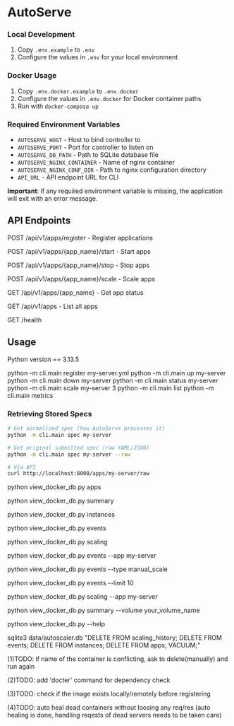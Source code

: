 # AutoServe

### Local Development
1. Copy `.env.example` to `.env`
2. Configure the values in `.env` for your local environment

### Docker Usage
1. Copy `.env.docker.example` to `.env.docker`  
2. Configure the values in `.env.docker` for Docker container paths
3. Run with `docker-compose up`

### Required Environment Variables
- `AUTOSERVE_HOST` - Host to bind controller to
- `AUTOSERVE_PORT` - Port for controller to listen on
- `AUTOSERVE_DB_PATH` - Path to SQLite database file
- `AUTOSERVE_NGINX_CONTAINER` - Name of nginx container
- `AUTOSERVE_NGINX_CONF_DIR` - Path to nginx configuration directory
- `API_URL` - API endpoint URL for CLI

**Important**: If any required environment variable is missing, the application will exit with an error message.

## API Endpoints

POST /api/v1/apps/register - Register applications

POST /api/v1/apps/{app_name}/start - Start apps

POST /api/v1/apps/{app_name}/stop - Stop apps

POST /api/v1/apps/{app_name}/scale - Scale apps

GET /api/v1/apps/{app_name} - Get app status

GET /api/v1/apps - List all apps

GET /health

## Usage

Python version == 3.13.5

python -m cli.main register my-server.yml
python -m cli.main up my-server
python -m cli.main down my-server
python -m cli.main status my-server
python -m cli.main scale my-server 3
python -m cli.main list
python -m cli.main metrics


### Retrieving Stored Specs

```bash
# Get normalized spec (how AutoServe processes it)
python -m cli.main spec my-server

# Get original submitted spec (raw YAML/JSON)  
python -m cli.main spec my-server --raw

# Via API
curl http://localhost:8000/apps/my-server/raw
```


python view_docker_db.py apps

python view_docker_db.py summary

python view_docker_db.py instances

python view_docker_db.py events

python view_docker_db.py scaling

python view_docker_db.py events --app my-server

python view_docker_db.py events --type manual_scale

python view_docker_db.py events --limit 10

python view_docker_db.py scaling --app my-server

python view_docker_db.py summary --volume your_volume_name

python view_docker_db.py --help


sqlite3 data/autoscaler.db "DELETE FROM scaling_history; DELETE FROM events; DELETE FROM instances; DELETE FROM apps; VACUUM;"

(1)TODO: if name of the container is conflicting, ask to delete(manually) and run again

(2)TODO: add 'docter' command for dependency check

(3)TODO: check if the image exists locally/remotely before registering

(4)TODO: auto heal dead containers without loosing any req/res (auto healing is done, handling reqests of dead servers needs to be taken care)
